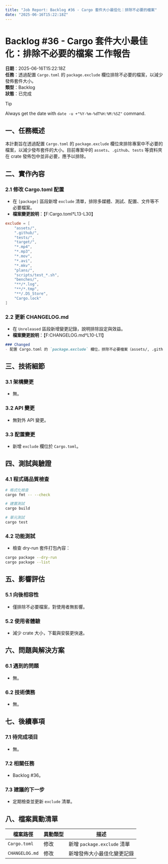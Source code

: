 ```yaml
---
title: "Job Report: Backlog #36 - Cargo 套件大小最佳化：排除不必要的檔案"
date: "2025-06-16T15:22:18Z"
---
```


# Backlog #36 - Cargo 套件大小最佳化：排除不必要的檔案 工作報告

**日期**：2025-06-16T15:22:18Z  
**任務**：透過配置 `Cargo.toml` 的 `package.exclude` 欄位排除不必要的檔案，以減少發佈套件大小。  
**類型**：Backlog  
**狀態**：已完成

> [!TIP]  
> Always get the date with `date -u +"%Y-%m-%dT%H:%M:%SZ"` command.  

## 一、任務概述

本計劃旨在透過配置 `Cargo.toml` 的 `package.exclude` 欄位來排除專案中不必要的檔案，以減少發布套件的大小。目前專案中的 `assets`、`.github`、`tests` 等資料夾在 crate 發佈包中並非必要，應予以排除。

## 二、實作內容

### 2.1 修改 Cargo.toml 配置
- 在 `[package]` 區段新增 `exclude` 清單，排除多媒體、測試、配置、文件等不必要檔案。
- **檔案變更說明**：【F:Cargo.toml†L13-L30】

```toml
exclude = [
    "assets/",
    ".github/",
    "tests/",
    "target/",
    "*.mp4",
    "*.mp3",
    "*.mov",
    "*.avi",
    "*.mkv",
    "plans/",
    "scripts/test_*.sh",
    "benches/",
    "**/*.log",
    "**/*.tmp",
    "**/.DS_Store",
    "Cargo.lock"
]
```

### 2.2 更新 CHANGELOG.md
- 在 `Unreleased` 區段新增變更記錄，說明排除設定與效益。
- **檔案變更說明**：【F:CHANGELOG.md†L10-L11】

```markdown
### Changed
- 配置 Cargo.toml 的 `package.exclude` 欄位，排除不必要檔案（assets/, .github/, tests/, ...），減少 crate 發布大小約 15MB。【F:Cargo.toml†L13-L30】
```

## 三、技術細節

### 3.1 架構變更
- 無。

### 3.2 API 變更
- 無對外 API 變更。

### 3.3 配置變更
- 新增 `exclude` 欄位於 `Cargo.toml`。

## 四、測試與驗證

### 4.1 程式碼品質檢查
```bash
# 格式化檢查
cargo fmt -- --check

# 建置測試
cargo build

# 單元測試
cargo test
```

### 4.2 功能測試
- 檢查 dry-run 套件打包內容：
```bash
cargo package --dry-run
cargo package --list
```

## 五、影響評估

### 5.1 向後相容性
- 僅排除不必要檔案，對使用者無影響。

### 5.2 使用者體驗
- 減少 crate 大小，下載與安裝更快速。

## 六、問題與解決方案

### 6.1 遇到的問題
- 無。

### 6.2 技術債務
- 無。

## 七、後續事項

### 7.1 待完成項目
- 無。

### 7.2 相關任務
- Backlog #36。

### 7.3 建議的下一步
- 定期檢查並更新 `exclude` 清單。

## 八、檔案異動清單

| 檔案路徑        | 異動類型 | 描述                       |
|---------------|----------|----------------------------|
| `Cargo.toml`   | 修改     | 新增 `package.exclude` 清單 |
| `CHANGELOG.md` | 修改     | 新增發佈大小最佳化變更記錄 |
